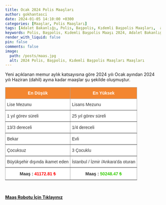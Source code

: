 ```yaml
---
title: Ocak 2024 Polis Maaşları
author: gokhantasci
date: 2024-01-05 14:10:00 +0300
categories: [Maaşlar, Polis Maaşları]
tags: [Adalet Bakanlığı, Polis, Başpolis, Kıdemli Başpolis Maaşları,  adliyeci]
keywords: Polis, Başpolis, Kıdemli Başpolis Maaşı 2024, Adalet Bakanlığı, Polis, Başpolis, Kıdemli Başpolis Maaşı, en düşük Polis, Başpolis, Kıdemli Başpolis Maaşı, sözleşmeli Polis, Başpolis, Kıdemli Başpolis maaşı, sözleşmeli Polis, Başpolis, Kıdemli Başpolis Maaşı, Yargıtay, Polis, Başpolis, Kıdemli Başpolis Alımı Ne Zaman, Polis, Başpolis, Kıdemli Başpolis nedir?, Polis, Başpolis, Kıdemli Başpolis nasıl olunur, Polis, Başpolis, Kıdemli Başpolislik şartları, Polis, Başpolis, Kıdemli Başpolis ne iş yapar?
render_with_liquid: false
pin: false
comments: false
image:
  path: /posts/maas.jpg
  alt: 2024 Polis, Başpolis, Kıdemli Başpolis Maaşları Maaşları
---
```


Yeni açıklanan memur aylık katsayısına göre 2024 yılı Ocak ayından 2024 yılı Haziran (dahil) ayına kadar maaşlar şu şekilde oluşmuştur.

<style type="text/css">
.tg  {border-collapse:collapse;border-color:#aaa;border-spacing:0;}
.tg td{background-color:#fff;border-color:#aaa;border-style:solid;border-width:1px;color:#333;
  font-family:Arial, sans-serif;font-size:14px;overflow:hidden;padding:10px 5px;word-break:normal;}
.tg th{background-color:#f38630;border-color:#aaa;border-style:solid;border-width:1px;color:#fff;
  font-family:Arial, sans-serif;font-size:14px;font-weight:normal;overflow:hidden;padding:10px 5px;word-break:normal;}
.tg .tg-c3ow{border-color:inherit;text-align:center;vertical-align:top}
.tg .tg-0pky{border-color:inherit;text-align:left;vertical-align:top}
.tg .tg-dvpl{border-color:inherit;text-align:right;vertical-align:top}
</style>
<table class="tg">
<thead>
  <tr>
    <th class="tg-c3ow"><span style="font-weight:bold">En Düşük</span></th>
    <th class="tg-c3ow"><span style="font-weight:bold">En Yüksek</span></th>
  </tr>
</thead>
<tbody>
  <tr>
    <td class="tg-0pky">Lise Mezunu</td>
    <td class="tg-0pky">Lisans Mezunu</td>
  </tr>
  <tr>
    <td class="tg-0pky">1 yıl görev süreli</td>
    <td class="tg-0pky">25 yıl görev süreli</td>
  </tr>
  <tr>
    <td class="tg-0pky">13/3 dereceli</td>
    <td class="tg-0pky">1/4 dereceli</td>
  </tr>
  <tr>
    <td class="tg-0pky">Bekar</td>
    <td class="tg-0pky">Evli</td>
  </tr>
  <tr>
    <td class="tg-0pky">Çocuksuz</td>
    <td class="tg-0pky">3 Çocuklu</td>
  </tr>
  <tr>
    <td class="tg-dvpl">Büyükşehir dışında ikamet eden</td>
    <td class="tg-0pky">İstanbul / İzmir /Ankara'da oturan</td>
  </tr>
  <tr>
    <td class="tg-c3ow"><span style="font-weight:bold">Maaş : </span><span style="font-weight:bold;color:#FE0000">41172.81 ₺</span></td>
    <td class="tg-c3ow"><span style="font-weight:bold">Maaş : </span><span style="font-weight:bold;color:#32CB00">50248.47 ₺</span></td>
  </tr>
</tbody>
</table>

<span><br>

[**Maaş Robotu İçin Tıklayınız**](https://adliyeci.com.tr/maasyeni/)
